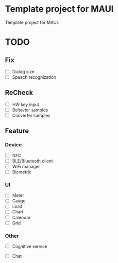 # Template project for MAUI

Template project for MAUI.

# TODO

## Fix

- [ ] Dialog size
- [ ] Speach recognization

## ReCheck

- [ ] HW key input
- [ ] Behavior samples
- [ ] Converter samples

## Feature

### Device

- [ ] NFC
- [ ] BLE/Bluetooth client
- [ ] WiFi manager
- [ ] Biometric

### UI

- [ ] Meter
- [ ] Gauge
- [ ] Load
- [ ] Chart
- [ ] Calendar
- [ ] Grid

### Other

- [ ] Cognitive service
- [ ] Chat

